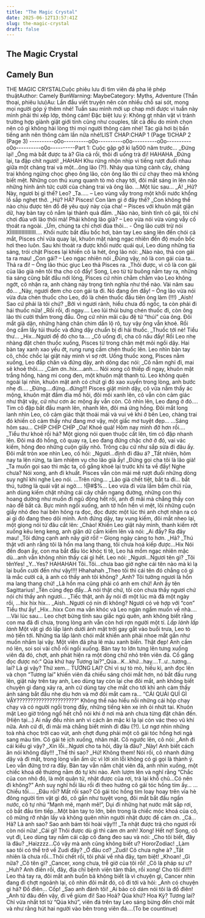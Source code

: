 ```yaml
---
title: "The Magic Crystal"
date: 2025-06-12T13:57:41Z
slug: the-magic-crystal
draft: false
---
```


## The Magic Crystal

## Camely Bun

THE MAGIC CRYSTALCuộc phiêu lưu đi tìm viên đá pha lê phép thuậtAuthor: Camely BunWarning: MaybeCategory: Myths, Adventure (Thần thoại, phiêu lưu)Au: Lần đầu viết truyện nên còn nhiều chỗ sai sót, mong mọi người góp ý thêm nhé! Tuần sau mình mới up chap mới được vì tuần này mình phải thi xếp lớp, thông cảm!  Đặc biệt lưu ý: Không gt nhân vật vì tránh trường hợp giành giật giới tính cũng như couples, tất cả đều do mình chọn nên có gì không hài lòng thì mọi người thông cảm nhé! Tác giả hơi bị bấn tiếng anh nên thông cảm lần nữa nhé!LIST CHAP:CHAP 1 (Page 1)CHAP 2 (Page 3) ----------o0o----------o0o----------o0o----------o0o----------o0o----------o0o----------Part 1: Cuộc gặp gỡ kì lạ500 năm trước…
_Đứng lại!
_Ông mà bắt được ta à? Gìa cả rồi, thôi đi uống trà đi! HAHAHA
_Đứng lại, ta đập chít ngươi!
_HAHAH
Khu rừng nhộn nhịp vì tiếng rượt đuổi nhau giữa một chàng trai và một…ông lão (?!). Nhảy qua từng cành cây, chàng trai không ngừng chọc ghẹo ông lão, còn ông lão thì cứ chạy theo mà không biết mệt. Những con thú xung quanh tò mò chạy tới, đôi mắt sáng in lên não những hình ảnh tức cười của chàng trai và ông lão.
…Một lúc sau…
_Á!
_Hử? Này, ngươi bị gì thế? Leo?
_Ta….. – Leo vùng vẫy trong một khối nước khổng lồ sắp nghẹt thở.
_Hử? HẢ? Pisces! Con làm gì ở đây thế?
_Con không thể nào chịu được tên đồ đệ yêu quý này của cha! – Pisces với khuôn mặt giận dữ, hay bàn tay cô nắm lại thành quả đấm.
_Nào nào, bình tĩnh cô gái, tôi chỉ chơi đùa với lão thôi mà! Phải không lão già? – Leo vừa nói vừa vùng vẫy cố thoát ra ngoài.
_Ừm, chúng ta chỉ chơi đùa thôi… - Ông lão cười trừ nói
XÌIIIIIIIIIIIIIIIII….
Khối nước bắt đầu bốc hơi, bàn tay Leo sáng lên đến chói cả mắt, Pisces chỉ vừa quay lại, khuôn mặt nàng ngạc nhiên đến độ muốn bốc hơi theo luôn. Sau khi thoát ra được khối nước quái quỉ, Leo dùng những tia sáng, trói chặt Pisces lại khiến cô la hét, ông lão nói:
_Nào nào, thả con gái ta ra mau!
_Con gái? – Leo ngạc nhiên nói
_Đúng vậy, nó là con gái của ta…Thả ra đi! – Ông lão thúc giục Leo thả Pisces ra.
_Thôi được, vì cô là con gái của lão già nên tôi tha cho cô đấy!
Song, Leo từ từ buông nắm tay ra, những tia sáng cũng bắt đầu nới lỏng, Pisces cứ nhìn chằm chằm vào Leo không ngớt, cô nhận ra, anh chàng này trọng tình nghĩa như thế nào.
Vài năm sau đó…
_Này, ngươi đem cho con gái ta đi. Nó đang ốm đấy! – Ông lão vừa nói vừa đưa chén thuốc cho Leo, đó là chén thuốc đầu tiên ông làm (!!!)
_Aish! Sao cứ phải là tôi chứ?
_Bởi vì ngươi rảnh, hiểu chưa đồ ngốc, ta còn phải đi hái thuốc nữa!
_Rồi rồi, đi ngay….
Leo lủi thủi bưng chén thuốc đi, còn ông lão thì cười thầm trong đầu. Ông cứ nhìn mãi cậu đệ tử “thúi” của ông. Đôi mắt già dặn, những hàng chân chim dần lộ rõ, tuy vậy ông vẫn khoẻ. Rồi ông cầm lấy túi thuốc và đứng dậy chuẩn bị đi hái thuốc.
_Thuốc tới nè! Tiểu thư…
_Hix…Ngươi để đó cho ta….
_Cô uống đi, cha cô nấu đấy!
Rồi Leo nhẹ nhàng đặt chén thuốc xuống, Pisces từ trong chăn mệt mỏi ngồi dậy. Hai bàn tay xanh xao yếu ớt, rung rung cầm chén thuốc lên. Leo nhìn bàn tay cô, chốc chốc lại giật nảy mình vì sợ rớt. Uống thuốc xong, Pisces nằm xuống, Leo đắp chăn và đứng dậy, anh dõng dạc nói:
_Cô nằm nghỉ đi, mai sẽ khoẻ thôi….
_Cám ơn..hix….anh….
Nói xong cô thiếp đi ngay, khuôn mặt trắng hồng, hàng mi cong đen, một khuôn mặt thanh tú. Leo không quên ngoái lại nhìn, khuôn mặt anh có chút gì đó xao xuyến trong lòng, anh bước nhẹ đi….
_Đừng….đừng…đừng!!!
Pisces giật mình dậy, cô vừa nằm thấy ác mộng, khuôn mặt đầm đìa mồ hôi, đôi môi xanh lên, cô vẫn còn cảm giác như thật vậy, cứ như cơn ác mộng ấy vẫn còn. Cô nhìn lên, Leo đang ở đó…. Tim cô đập bắt đầu mạnh lên, nhanh lên, đôi má ửng hồng. Đôi mắt long lanh nhìn Leo, cô cảm giác thật thoải mái và vui vẻ khi ở bên Leo, chàng trai đó khiến cô cảm thấy như đang mơ vậy, một giấc mơ tuyệt đẹp…
…Sáng hôm sau…
CHÍP CHÍP CHÍP
_Oa! Khoẻ quá! Hôm nay mình đỡ hơn rồi….
_Tiểu thư khoẻ rồi hả?
Một giọng nói quen thuộc cất lên, tim cô đập nhanh lên. Đôi má đỏ hồng, cô quay ra, Leo đang đứng chậc chờ ở đó, vai vác kiếm, hông đeo những cuộn giấy nhỏ. Trông cậu cứ như sắp sửa đi đâu ấy. Đôi mắt tròn xoe nhìn Leo, cô hỏi:
_Ngươi…định đi đâu á?
_Tất nhiên, hôm nay ta lên rừng, ta làm nhiệm vụ cho lão già ấy!
_Đừng gọi cha tôi là lão già!
_Ta muốn gọi sao thì mặc ta, cố gắng khoẻ lại trước khi ta về đấy! Nghe chưa?
Nói xong, anh đi khuất. Pisces vẫn còn mải mê rượt đuổi những dòng suy nghĩ khi nghe Leo nói.
…Trên rừng…
_Lão già chết tiệt, bắt ta đi… bắt thú, tưởng là quái vật ai ngờ…. !@#$%...
Leo vừa đi vừa lầm bầm chửi rủa, anh dùng kiếm chặt những cái cây chắn ngang đường, những con thú hoang dường như muốn đi ngủ đông hết rồi, anh đi mãi mà chẳng thấy con nào để bắt cả. Bực mình ngồi xuống, anh tở hổn hển vì mệt, lôi những cuộn giấy nhỏ đeo hai bên hông ra đọc, đọc được một lúc thì anh chợt nhận ra có ai gì đó đang theo dõi mình. Anh đứng dậy, tay vung kiếm, đôi mắt nheo lại, một giọng nói từ đâu cất lên:
_Chào!
Khiến Leo giật nảy mình, thanh kiếm rớt xuống kêu leng keng, anh giận dữ cầm kiếm lên và nói:
_Ai đấy? Ra đây mau!
_Tôi đứng cạnh anh nãy giờ rồi! – Giọng ngày càng to hơn.
_Hả?
_Thú thật với anh rằng tôi là hồn ma lang thang, tôi chưa hoá kiếp được…Hix
Nói đến đoạn ấy, con ma bắt đầu lóc khóc tỉ tê, Leo há mồm ngạc nhiên mặc dù…anh vẫn không nhìn thấy cái gì hết. Leo nói:
_Ngươi…Ngươi tên gì?
_Tôi tênYes!
_Y…Yes? HAHAHAH Tôi..Tôi…chưa bao giờ nghe cái tên nào mà kì lạ lại buồn cười đến như vậy!!!! Hhahahah
_Theo tôi thì cái tên đó chẳng có gì là mắc cười cả, à anh có thấy anh tôi không?
_Anh? Tôi tưởng ngươi là hồn ma lang thang chứ!
_Là hồn ma cũng phải có anh em chứ! Anh ấy tên Sagittarius!
_Tên cũng đẹp đấy…À nói thật chứ, tôi còn chưa thấy ngươi chứ nói chi thấy anh ngươi…
_Tiếc thật, anh ấy nói đi một lúc mà đã một ngày rồi, …hix hix hix…
_Aish…Ngươi có nín đi không? Ngươi có vẻ hợp với “con” Tiểu thư ấy!
_Hix…hixx
Con ma vẫn khóc và Leo ngán ngẩm muốn về nhà….
…Vài lúc sau…
Leo chợt bừng tỉnh sau giấc ngủ quên, anh không biết rằng con ma đã đi chưa, trong lòng anh vẫn còn hơi rợn người một tí. 
*Lấp lánh lấp lánh*
Một vật gì đó lấp lánh dưới ánh mặt trời gay gắt vào buổi trưa, Leo tò mò tiến tới. Những tia lấp lánh chói mắt khiến anh phải nhoe mắt gần như muốn nhắm lại vậy. Một viên đá pha lê màu xanh biển. Thật đẹp! Anh cầm nó lên, soi soi vài chỗ rồi ngồi xuống. Bàn tay to lớn tưng lên tưng xuống viên đá đó, chợt, anh phát hiện ra một dòng chữ nhỏ trên viên đá. Cố gắng đọc được nó:“ Qúa khứ hay Tương lai?”_Qúa…K…khứ…hay….T..ư…tương…lai? Là gì vậy? Thử xem… TƯƠNG LAI?
Chỉ vì sự tò mò, hiếu kì, anh đọc lên và chọn “Tương lai” khiến viên đá chiếu sáng chói mắt hơn, nó bắt đầu rung lên, giật nảy trên tay anh, Leo dùng tay còn lại che đôi mắt, anh không biết chuyện gì đang xảy ra, anh cứ dùng tay che mắt cho tới khi anh cảm thấy ánh sáng bắt đầu nhẹ dịu hơn và mở đôi mắt cam ra…
“CÁI QUÁI QUỈ GÌ VẬY??????????????????????”
Không thể nào hiểu nỗi những cái hộp chạy chạy và có người ngồi trong đấy, những tiếng kèn xe inh ỏi nhứt tai. Khuôn mặt Leo giờ trông ngố hết chỗ nói khi ở nơi mà anh chưa từng đặt chân đến. 
(Hiện tại…) Ai nấy đều nhìn anh vì cách ăn mặc kì lạ lại còn vác theo vũ khí nữa. Anh cứ đi, đi mãi mà chẳng biết mình đi đâu (?!). Lơ ngơ nhìn những toà nhà chọc trời cao vút, anh chợt đụng phải một cô gái tóc hồng hơi ngả sang màu tím. Cô gái té ịch xuống, nhăn mặt. Cô ngước lên, cô nói:
_Anh đi cái kiểu gì vậy?
_Xin lỗi…Ngươi cho ta hỏi, đây là đâu?
_Này! Anh biết cách ăn nói không đấy!!!
_Thế thì sao?
_Hứ! Không them!
Nói rồi, cô nhanh đứng dậy và đi mất, trong lòng vẫn ấm ức vì lời xin lỗi không có gì gọi là thành ý. Leo vẫn đứng trơ ra đấy. Bàn tay vẫn nắm chặt viên đá, anh nhìn xuống, một chiếc khoá dễ thương nằm đó tự khi nào. Anh lượm lên và nghĩ rằng “Chắc của con nhỏ đó, là một quân tử, nhặt được của rơi, trả lại khổ chủ…Có nên đi không?” Anh suy nghĩ hồi lâu rồi đi theo hướng cô gái tóc hồng tím ấy…
…Chiều tối….
_Đâu rồi? Mất rồi sao? 
Cô gái tóc hồng tím loay hoay trên vỉa hè đông người tìm vật gì đó, cô gần như tuyệt vọng, đôi mắt bắt đầu ngấn nước, cô tự nhủ “Mạnh mẽ, mạnh mẽ!”, Dụi đi những hạt nước mắt sắp rơi, cô bắt đầu tìm tiếp…Một bàn tay to lớn, bên trong là chiếc móc khoá của cô, cô mừng rỡ nhận lấy và không quên nhìn người nhặt được để cám ơn.
_Cá…Hả? Là anh sao? Sao anh bám tôi hoài vậy!!!
_Ta nhặt được trả cho ngươi rồi còn nói nữa!
_Cái gì! Thôi được dù gì thì cám ơn anh! Xong! Hết nợ!
Song, cô vụt đi, Leo dùng tay nắm cái cặp cô đang đeo sau và nói:
_Cho tôi biết, đây là đâu?
_Haizzzz…Có vậy mà anh cũng không biết ư? HororZodiac! 
_Làm sao tôi có thể trở về Zudi đây?
_Ở đâu cơ?
_Zudi! Cô chưa nghe à? 
_Tất nhiên là chưa rồi…Thôi chết rồi, tôi phải về nhà đây, tạm biệt!
_Khoan! 
_Gì nữa?
_Cô tên gì?
_Cancer, xong chưa, trễ giờ của tôi rồi!
_Cô là pháp sư ư?
_Huh? Anh điên rồi, đây, địa chỉ bệnh viện tâm thần, rồi xong! Cho tôi đi!!!!
Leo thả tay ra, đôi mắt anh buồn bã không biết là vì chuyện gì, Cancer nhìn đang đi chợt ngoảnh lại, cô nhìn đôi mắt đó, cô đi tới và hỏi:
_Anh có chuyện gì hả? Đồ điên…
Cốp!
_Sao anh đánh tôi!
_Ai bảo cô dám nói tôi là đồ điên!
_Anh từ đâu đến vậy, đi về giùm đi! Sao Hoả? Qúa khứ? Hoa Kỳ? Tương lai?
Chỉ vừa nhắt tơi từ “Qúa khứ”, viên đá trên tay Leo sáng bừng đến chói mắt và như rằng hút hai người vào bên trong viên đá….(To be countinue)